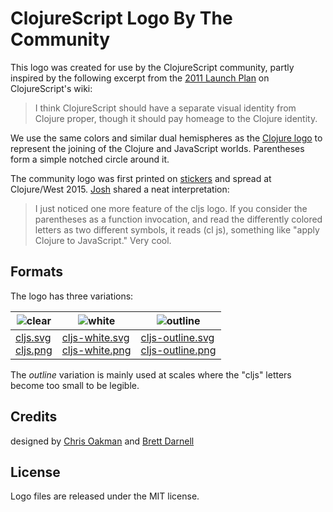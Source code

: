 # ClojureScript Logo By The Community

This logo was created for use by the ClojureScript community, partly inspired
by the following excerpt from the [2011 Launch Plan] on ClojureScript's wiki:

> I think ClojureScript should have a separate visual identity from Clojure
> proper, though it should pay homeage to the Clojure identity.

We use the same colors and similar dual hemispheres as the [Clojure logo] to
represent the joining of the Clojure and JavaScript worlds. Parentheses form a
simple notched circle around it.

The community logo was first printed on
[stickers](https://twitter.com/swannodette/status/589949769457410048)
and spread at Clojure/West 2015. [Josh] shared a neat interpretation:

> I just noticed one more feature of the cljs logo. If you consider the
> parentheses as a function invocation, and read the differently colored
> letters as two different symbols, it reads (cl js), something like "apply
> Clojure to JavaScript." Very cool.

## Formats

The logo has three variations:

| ![clear]                 | ![white]                               | ![outline]                               |
|--------------------------|----------------------------------------|------------------------------------------|
| [cljs.svg]<br>[cljs.png] | [cljs-white.svg]<br>[cljs-white.png]   | [cljs-outline.svg]<br>[cljs-outline.png] |

The _outline_ variation is mainly used at scales where the "cljs" letters
become too small to be legible.

[clear]:http://i.imgur.com/S14JyFD.png
[white]:http://i.imgur.com/FIXbg7V.png
[outline]:http://i.imgur.com/YIkIaIt.png

[cljs.svg]:https://raw.githubusercontent.com/cljsinfo/logo.cljs/master/cljs.svg
[cljs.png]:https://raw.githubusercontent.com/cljsinfo/logo.cljs/master/cljs.png
[cljs-white.svg]:https://raw.githubusercontent.com/cljsinfo/logo.cljs/master/cljs-white.svg
[cljs-white.png]:https://raw.githubusercontent.com/cljsinfo/logo.cljs/master/cljs-white.png
[cljs-outline.svg]:https://raw.githubusercontent.com/cljsinfo/logo.cljs/master/cljs-outline.svg
[cljs-outline.png]:https://raw.githubusercontent.com/cljsinfo/logo.cljs/master/cljs-outline.png

## Credits

designed by [Chris Oakman] and [Brett Darnell]

[Chris Oakman]:http://twitter.com/4c4fc7
[Brett Darnell]:http://twitter.com/darnology

## License

Logo files are released under the MIT license.

[2011 Launch Plan]:https://github.com/clojure/clojurescript/wiki/Launch-Plan
[Clojure logo]:http://i.imgur.com/1GjPKvB.png
[This]:https://twitter.com/swannodette/status/589949769457410048
[Josh]:https://twitter.com/joshheadapohl

